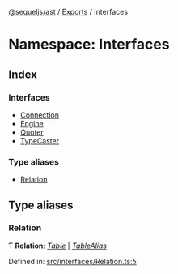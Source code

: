 [@sequeljs/ast](../README.md) / [Exports](../modules.md) / Interfaces

# Namespace: Interfaces

## Index

### Interfaces

- [Connection](../interfaces/interfaces.connection.md)
- [Engine](../interfaces/interfaces.engine.md)
- [Quoter](../interfaces/interfaces.quoter.md)
- [TypeCaster](../interfaces/interfaces.typecaster.md)

### Type aliases

- [Relation](interfaces.md#relation)

## Type aliases

### Relation

Ƭ **Relation**: [_Table_](../classes/table.md) \|
[_TableAlias_](../classes/nodes.tablealias.md)

Defined in:
[src/interfaces/Relation.ts:5](https://github.com/sequeljs/ast/blob/6632050/src/interfaces/Relation.ts#L5)
